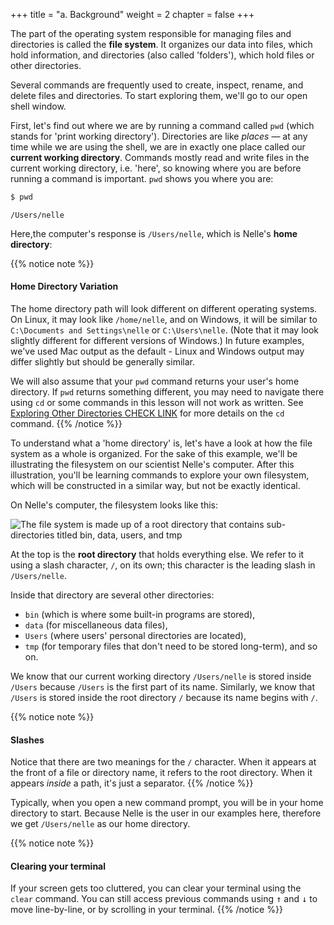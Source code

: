 +++
title = "a. Background"
weight = 2
chapter = false
+++

The part of the operating system responsible for managing files and directories
is called the **file system**. It organizes our data into files,
which hold information, and directories (also called 'folders'),
which hold files or other directories.

Several commands are frequently used to create, inspect, rename, and delete files and directories.
To start exploring them, we'll go to our open shell window.

First, let's find out where we are by running a command called `pwd`
(which stands for 'print working directory'). Directories are like *places* — at any time
while we are using the shell, we are in exactly one place called
our **current working directory**. Commands mostly read and write files in the
current working directory, i.e. 'here', so knowing where you are before running
a command is important. `pwd` shows you where you are:

```Bash
$ pwd
```

~~~
/Users/nelle
~~~


Here,the computer's response is `/Users/nelle`,
which is Nelle's **home directory**:

{{% notice note %}}
#### Home Directory Variation

The home directory path will look different on different operating systems.
On Linux, it may look like `/home/nelle`,
and on Windows, it will be similar to `C:\Documents and Settings\nelle` or
`C:\Users\nelle`.
(Note that it may look slightly different for different versions of Windows.)
In future examples, we've used Mac output as the default - Linux and Windows
output may differ slightly but should be generally similar.

We will also assume that your `pwd` command returns your user's home directory.
If `pwd` returns something different, you may need to navigate there using `cd`
or some commands in this lesson will not work as written.
See [Exploring Other Directories CHECK LINK](#exploring-other-directories) for more details
on the `cd` command.
{{% /notice %}}

To understand what a 'home directory' is,
let's have a look at how the file system as a whole is organized.  For the
sake of this example, we'll be
illustrating the filesystem on our scientist Nelle's computer.  After this
illustration, you'll be learning commands to explore your own filesystem,
which will be constructed in a similar way, but not be exactly identical.

On Nelle's computer, the filesystem looks like this:

![The file system is made up of a root directory that contains sub-directories
titled bin, data, users, and tmp](images/filesystem.svg "The file system is made 
up of a root directory that contains sub-directories titled bin, data, users, and tmp")

At the top is the **root directory** that holds everything else.
We refer to it using a slash character, `/`, on its own;
this character is the leading slash in `/Users/nelle`.

Inside that directory are several other directories:
- `bin` (which is where some built-in programs are stored),
- `data` (for miscellaneous data files),
- `Users` (where users' personal directories are located),
- `tmp` (for temporary files that don't need to be stored long-term),
and so on.

We know that our current working directory `/Users/nelle` is stored inside `/Users`
because `/Users` is the first part of its name.
Similarly,
we know that `/Users` is stored inside the root directory `/`
because its name begins with `/`.

{{% notice note %}}
#### Slashes

Notice that there are two meanings for the `/` character.
When it appears at the front of a file or directory name,
it refers to the root directory. When it appears *inside* a path,
it's just a separator.
{{% /notice %}}

Typically, when you open a new command prompt, you will be in
your home directory to start. Because Nelle is the user in our
examples here, therefore we get `/Users/nelle` as our home directory.

{{% notice note %}}
#### Clearing your terminal

If your screen gets too cluttered, you can clear your terminal using the
`clear` command. You can still access previous commands using <kbd>↑</kbd>
and <kbd>↓</kbd> to move line-by-line, or by scrolling in your terminal.
{{% /notice %}}
